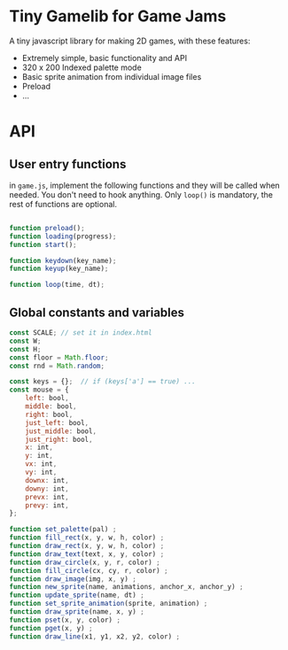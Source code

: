 # Tiny Gamelib for Game Jams

A tiny javascript library for making 2D games, with these features:

* Extremely simple, basic functionality and API
* 320 x 200 Indexed palette mode
* Basic sprite animation from individual image files
* Preload 
* ...


# API


## User entry functions

in `game.js`, implement the following functions and they will be called when needed. 
You don't need to hook anything. Only `loop()` is mandatory, the rest of functions are optional.

```js

function preload();
function loading(progress);
function start();

function keydown(key_name);
function keyup(key_name);

function loop(time, dt);
```

## Global constants and variables

```js
const SCALE; // set it in index.html
const W;
const H;
const floor = Math.floor;
const rnd = Math.random;

const keys = {};  // if (keys['a'] == true) ...
const mouse = {
    left: bool,
    middle: bool,
    right: bool,
    just_left: bool,
    just_middle: bool,
    just_right: bool,
    x: int,
    y: int,
    vx: int,
    vy: int,
    downx: int,
    downy: int,
    prevx: int,
    prevy: int,
};
```

```js
function set_palette(pal) ;
function fill_rect(x, y, w, h, color) ;
function draw_rect(x, y, w, h, color) ;
function draw_text(text, x, y, color) ;
function draw_circle(x, y, r, color) ;
function fill_circle(cx, cy, r, color) ;
function draw_image(img, x, y) ;
function new_sprite(name, animations, anchor_x, anchor_y) ;
function update_sprite(name, dt) ;
function set_sprite_animation(sprite, animation) ;
function draw_sprite(name, x, y) ;
function pset(x, y, color) ;
function pget(x, y) ;
function draw_line(x1, y1, x2, y2, color) ;
```
